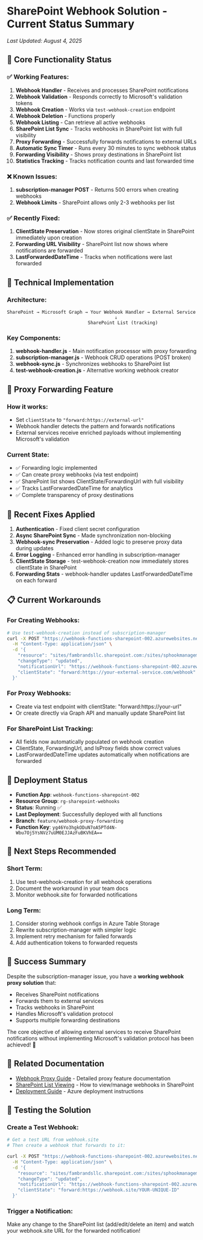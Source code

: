 # SharePoint Webhook Solution - Current Status Summary

*Last Updated: August 4, 2025*

## 🎯 Core Functionality Status

### ✅ Working Features:
1. **Webhook Handler** - Receives and processes SharePoint notifications
2. **Webhook Validation** - Responds correctly to Microsoft's validation tokens
3. **Webhook Creation** - Works via `test-webhook-creation` endpoint
4. **Webhook Deletion** - Functions properly
5. **Webhook Listing** - Can retrieve all active webhooks
6. **SharePoint List Sync** - Tracks webhooks in SharePoint list with full visibility
7. **Proxy Forwarding** - Successfully forwards notifications to external URLs
8. **Automatic Sync Timer** - Runs every 30 minutes to sync webhook status
9. **Forwarding Visibility** - Shows proxy destinations in SharePoint list
10. **Statistics Tracking** - Tracks notification counts and last forwarded time

### ❌ Known Issues:
1. **subscription-manager POST** - Returns 500 errors when creating webhooks
2. **Webhook Limits** - SharePoint allows only 2-3 webhooks per list

### ✅ Recently Fixed:
1. **ClientState Preservation** - Now stores original clientState in SharePoint immediately upon creation
2. **Forwarding URL Visibility** - SharePoint list now shows where notifications are forwarded
3. **LastForwardedDateTime** - Tracks when notifications were last forwarded

## 🔧 Technical Implementation

### Architecture:
```
SharePoint → Microsoft Graph → Your Webhook Handler → External Service
                                        ↓
                              SharePoint List (tracking)
```

### Key Components:
1. **webhook-handler.js** - Main notification processor with proxy forwarding
2. **subscription-manager.js** - Webhook CRUD operations (POST broken)
3. **webhook-sync.js** - Synchronizes webhooks to SharePoint list
4. **test-webhook-creation.js** - Alternative working webhook creator

## 🚀 Proxy Forwarding Feature

### How it works:
- Set `clientState` to `"forward:https://external-url"`
- Webhook handler detects the pattern and forwards notifications
- External services receive enriched payloads without implementing Microsoft's validation

### Current State:
- ✅ Forwarding logic implemented
- ✅ Can create proxy webhooks (via test endpoint)
- ✅ SharePoint list shows ClientState/ForwardingUrl with full visibility
- ✅ Tracks LastForwardedDateTime for analytics
- ✅ Complete transparency of proxy destinations

## 🐛 Recent Fixes Applied

1. **Authentication** - Fixed client secret configuration
2. **Async SharePoint Sync** - Made synchronization non-blocking
3. **Webhook-sync Preservation** - Added logic to preserve proxy data during updates
4. **Error Logging** - Enhanced error handling in subscription-manager
5. **ClientState Storage** - test-webhook-creation now immediately stores clientState in SharePoint
6. **Forwarding Stats** - webhook-handler updates LastForwardedDateTime on each forward

## 📋 Current Workarounds

### For Creating Webhooks:
```bash
# Use test-webhook-creation instead of subscription-manager
curl -X POST "https://webhook-functions-sharepoint-002.azurewebsites.net/api/test-webhook-creation?code=YOUR_KEY" \
  -H "Content-Type: application/json" \
  -d '{
    "resource": "sites/fambrandsllc.sharepoint.com:/sites/sphookmanagement:/lists/YOUR_LIST_ID",
    "changeType": "updated",
    "notificationUrl": "https://webhook-functions-sharepoint-002.azurewebsites.net/api/webhook-handler",
    "clientState": "forward:https://your-external-service.com/webhook"
  }'
```

### For Proxy Webhooks:
- Create via test endpoint with clientState: "forward:https://your-url"
- Or create directly via Graph API and manually update SharePoint list

### For SharePoint List Tracking:
- All fields now automatically populated on webhook creation
- ClientState, ForwardingUrl, and IsProxy fields show correct values
- LastForwardedDateTime updates automatically when notifications are forwarded

## 🔄 Deployment Status

- **Function App**: `webhook-functions-sharepoint-002`
- **Resource Group**: `rg-sharepoint-webhooks`
- **Status**: Running ✅
- **Last Deployment**: Successfully deployed with all functions
- **Branch**: `feature/webhook-proxy-forwarding`
- **Function Key**: `yg46Yo3hgkODuN7oA5PTd4N-Wbu7Oj5YsNVz7uUM0EJJAzFuBKVhEA==`

## 📝 Next Steps Recommended

### Short Term:
1. Use test-webhook-creation for all webhook operations
2. Document the workaround in your team docs
3. Monitor webhook.site for forwarded notifications

### Long Term:
1. Consider storing webhook configs in Azure Table Storage
2. Rewrite subscription-manager with simpler logic
3. Implement retry mechanism for failed forwards
4. Add authentication tokens to forwarded requests

## 🎉 Success Summary

Despite the subscription-manager issue, you have a **working webhook proxy solution** that:
- Receives SharePoint notifications
- Forwards them to external services
- Tracks webhooks in SharePoint
- Handles Microsoft's validation protocol
- Supports multiple forwarding destinations

The core objective of allowing external services to receive SharePoint notifications without implementing Microsoft's validation protocol has been achieved! 🚀

## 📁 Related Documentation

- [Webhook Proxy Guide](./WEBHOOK_PROXY_GUIDE.md) - Detailed proxy feature documentation
- [SharePoint List Viewing](./SHAREPOINT_LIST_VIEWING.md) - How to view/manage webhooks in SharePoint
- [Deployment Guide](./DEPLOYMENT_GUIDE.md) - Azure deployment instructions

## 🧪 Testing the Solution

### Create a Test Webhook:
```bash
# Get a test URL from webhook.site
# Then create a webhook that forwards to it:

curl -X POST "https://webhook-functions-sharepoint-002.azurewebsites.net/api/test-webhook-creation?code=yg46Yo3hgkODuN7oA5PTd4N-Wbu7Oj5YsNVz7uUM0EJJAzFuBKVhEA==" \
  -H "Content-Type: application/json" \
  -d '{
    "resource": "sites/fambrandsllc.sharepoint.com:/sites/sphookmanagement:/lists/30516097-c58c-478c-b87f-76c8f6ce2b56",
    "changeType": "updated",
    "notificationUrl": "https://webhook-functions-sharepoint-002.azurewebsites.net/api/webhook-handler",
    "clientState": "forward:https://webhook.site/YOUR-UNIQUE-ID"
  }'
```

### Trigger a Notification:
Make any change to the SharePoint list (add/edit/delete an item) and watch your webhook.site URL for the forwarded notification!